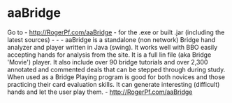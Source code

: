 aaBridge
========

Go to - http://RogerPf.com/aaBridge - for the .exe or built .jar  (including the latest sources) - - - aaBridge is a standalone (non network) Bridge hand analyzer and player written in Java (swing).  It works well with BBO easily accepting hands for analysis from the site. It is a full lin file (aka Bridge 'Movie') player.  It also include over 90 bridge tutorials and over 2,300 annotated and commented deals that can be stepped through during study.  When used as a Bridge Playing program is good for both novices and those practicing their card evaluation skills.  It can generate interesting (difficult) hands and let the user play them. -  http://RogerPf.com/aaBridge
